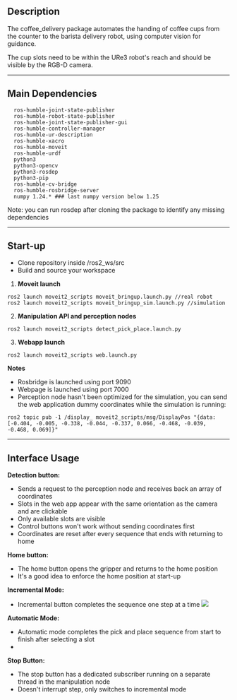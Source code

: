 ## Description

The coffee_delivery package automates the handing of coffee cups from the counter to the barista delivery robot, using computer vision for guidance.

The cup slots need to be within the URe3 robot's reach and should be visible by the RGB-D camera.

---
## Main Dependencies

```
  ros-humble-joint-state-publisher
  ros-humble-robot-state-publisher
  ros-humble-joint-state-publisher-gui
  ros-humble-controller-manager
  ros-humble-ur-description
  ros-humble-xacro
  ros-humble-moveit
  ros-humble-urdf
  python3
  python3-opencv
  python3-rosdep
  python3-pip
  ros-humble-cv-bridge
  ros-humble-rosbridge-server
  numpy 1.24.* ### last numpy version below 1.25
```
Note: you can run rosdep after cloning the package to identify any missing dependencies 

---
## Start-up

- Clone repository inside /ros2_ws/src
- Build and source your workspace

1. **Moveit launch** 
```
ros2 launch moveit2_scripts moveit_bringup.launch.py //real robot
ros2 launch moveit2_scripts moveit_bringup_sim.launch.py //simulation
```

2. **Manipulation API and perception nodes**
```
ros2 launch moveit2_scripts detect_pick_place.launch.py
```

3. **Webapp launch**
```
ros2 launch moveit2_scripts web.launch.py
```

**Notes**
- Rosbridge is launched using port 9090
- Webpage is launched using port 7000
- Perception node hasn't been optimized for the simulation, you can send the web application dummy coordinates while the simulation is running:
```
ros2 topic pub -1 /display_ moveit2_scripts/msg/DisplayPos "{data: [-0.404, -0.005, -0.338, -0.044, -0.337, 0.066, -0.468, -0.039, -0.468, 0.069]}"
```

---
## Interface Usage

**Detection button:**
- Sends a request to the perception node and receives back an array of coordinates
- Slots in the web app appear with the same orientation as the camera and are clickable
- Only available slots are visible
- Control buttons won't work without sending coordinates first
- Coordinates are reset after every sequence that ends with returning to home

**Home button:**
- The home button opens the gripper and returns to the home position
- It's a good idea to enforce the home position at start-up

**Incremental Mode:**
- Incremental button completes the sequence one step at a time
![](https://github.com/A7med205/coffee_delivery/blob/main/media/Incremental.gif)

**Automatic Mode:**
- Automatic mode completes the pick and place sequence from start to finish after selecting a slot
- 
**Stop Button:**
- The stop button has a dedicated subscriber running on a separate thread in the manipulation node
- Doesn't interrupt step, only switches to incremental mode
